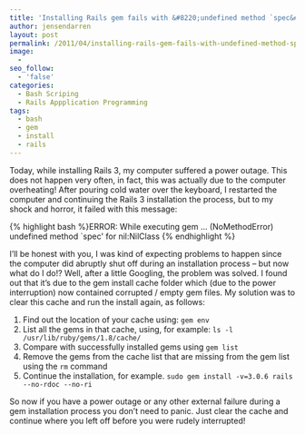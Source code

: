 ```yaml
---
title: 'Installing Rails gem fails with &#8220;undefined method `spec&#8217; for nil:NilClass&#8221; error'
author: jensendarren
layout: post
permalink: /2011/04/installing-rails-gem-fails-with-undefined-method-spec-for-nilnilclass-error/
image:
  -
seo_follow:
  - 'false'
categories:
  - Bash Scriping
  - Rails Appplication Programming
tags:
  - bash
  - gem
  - install
  - rails
---
```

Today, while installing Rails 3, my computer suffered a power outage. This does not happen very often, in fact, this was actually due to the computer overheating! After pouring cold water over the keyboard, I restarted the computer and continuing the Rails 3 installation the process, but to my shock and horror, it failed with this message:

{% highlight bash %}ERROR:  While executing gem ... (NoMethodError)
undefined method `spec' for nil:NilClass
{% endhighlight %}

I&#8217;ll be honest with you, I was kind of expecting problems to happen since the computer did abruptly shut off during an installation process &#8211; but now what do I do!? Well, after a little Googling, the problem was solved. I found out that it&#8217;s due to the gem install cache folder which (due to the power interruption) now contained corrupted / empty gem files. My solution was to clear this cache and run the install again, as follows:

1.  Find out the location of your cache using: `gem env`
2.  List all the gems in that cache, using, for example: `ls -l /usr/lib/ruby/gems/1.8/cache/`
3.  Compare with successfully installed gems using `gem list`
4.  Remove the gems from the cache list that are missing from the gem list using the `rm` command
5.  Continue the installation, for example. `sudo gem install -v=3.0.6 rails --no-rdoc --no-ri`

So now if you have a power outage or any other external failure during a gem installation process you don&#8217;t need to panic. Just clear the cache and continue where you left off before you were rudely interrupted!
